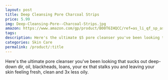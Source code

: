 ```yaml
---
layout: post
title: Deep Cleansing Pore Charcoal Strips
price: 5.99
img: Deep-Cleansing-Pore--Charcoal-Strips.jpg
amazon: https://www.amazon.com/gp/product/B00T6IHQCC/ref=as_li_qf_sp_asin_il_tl?ie=UTF8&tag=peiads-20&camp=1789&creative=9325&linkCode=as2&creativeASIN=B00T6IHQCC&linkId=1fd6f507864744ea62a89a20b3925257
tags: 
description: Here's the ultimate $5 pore cleanser you've been looking that sucks out deep-down dir, oil, blackheads, loans, your ex that stalks you and leaving your skin feeling fresh, clean and 3x less oily.
categories: Skin Care
permalink: /product/:title
---
```

Here's the ultimate pore cleanser you've been looking that sucks out deep-down dir, oil, blackheads, loans, your ex that stalks you and leaving your skin feeling fresh, clean and 3x less oily.